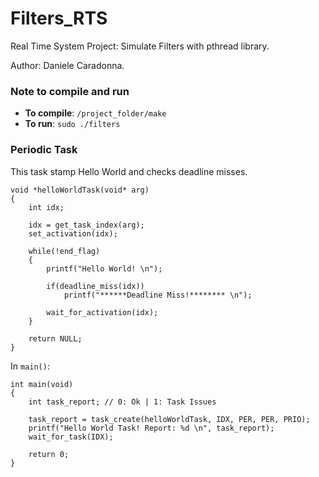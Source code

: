 # Filters_RTS
Real Time System Project: Simulate Filters with pthread library.

Author: Daniele Caradonna.

### Note to compile and run
- **To compile**: `/project_folder/make`
- **To run**: `sudo ./filters`

### Periodic Task
This task stamp Hello World and checks deadline misses.

```
void *helloWorldTask(void* arg)
{
    int idx;

    idx = get_task_index(arg);
    set_activation(idx);

    while(!end_flag)
    {
        printf("Hello World! \n");
        
        if(deadline_miss(idx))
            printf("******Deadline Miss!******** \n");

        wait_for_activation(idx);
    }

    return NULL;
}
```

In `main()`:

```
int main(void)
{
    int task_report; // 0: Ok | 1: Task Issues

    task_report = task_create(helloWorldTask, IDX, PER, PER, PRIO);
    printf("Hello World Task! Report: %d \n", task_report);
    wait_for_task(IDX);

    return 0;
}
```